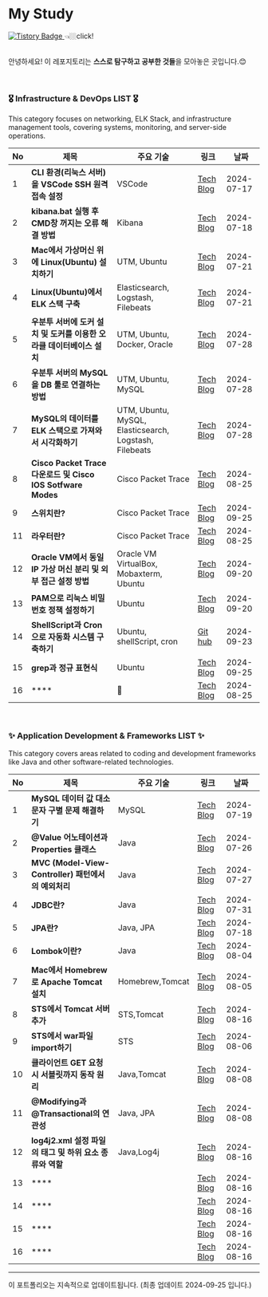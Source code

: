 # My Study
<div align=left>
<a href="https://solsolhane.tistory.com/" target="_blank">
  <img src="http://img.shields.io/badge/tistory-000000?style=flat-square&logo=tistory" alt="Tistory Badge"/>
</a> 
👈🏼click!
</div>

<br>

안녕하세요! 이 레포지토리는 **스스로 탐구하고 공부한 것들**을 모아놓은 곳입니다.😊 <br>

<br>

### 🎖️ Infrastructure & DevOps LIST 🎖️
This category focuses on networking, ELK Stack, and infrastructure management tools, covering systems, monitoring, and server-side operations.

| No |  제목 | 주요 기술 | 링크 | 날짜 |
|----|---------------|-----------|------|------|
| 1  | **CLI 환경(리눅스 서버)을 VSCode SSH 원격 접속 설정** | VSCode | [Tech Blog](https://solsolhane.tistory.com/106) | 2024-07-17 |
| 2  | **kibana.bat 실행 후 CMD창 꺼지는 오류 해결 방법** | Kibana| [Tech Blog](https://solsolhane.tistory.com/107) | 2024-07-18 |
| 3  | **Mac에서 가상머신 위에 Linux(Ubuntu) 설치하기** | UTM, Ubuntu| [Tech Blog](https://solsolhane.tistory.com/109) | 2024-07-21 |
| 4  | **Linux(Ubuntu)에서 ELK 스택 구축** | Elasticsearch, Logstash, Filebeats | [Tech Blog](https://solsolhane.tistory.com/110) | 2024-07-21 |
| 5  | **우분투 서버에 도커 설치 및 도커를 이용한 오라클 데이터베이스 설치** | UTM, Ubuntu, Docker, Oracle| [Tech Blog](https://solsolhane.tistory.com/117) | 2024-07-28 |
| 6  | **우분투 서버의 MySQL을 DB 툴로 연결하는 방법** | UTM, Ubuntu, MySQL| [Tech Blog](https://solsolhane.tistory.com/115) | 2024-07-28 |
| 7  | **MySQL의 데이터를 ELK 스택으로 가져와서 시각화하기** | UTM, Ubuntu, MySQL, Elasticsearch, Logstash, Filebeats| [Tech Blog](https://solsolhane.tistory.com/116) | 2024-07-28 |
| 8  | **Cisco Packet Trace 다운로드 및 Cisco IOS Sotfware Modes** |Cisco Packet Trace| [Tech Blog](https://solsolhane.tistory.com/134) | 2024-08-25 |
| 9  | **스위치란?** |Cisco Packet Trace| [Tech Blog](https://solsolhane.tistory.com/135) | 2024-09-25 |
| 11  | **라우터란?** |Cisco Packet Trace| [Tech Blog](https://solsolhane.tistory.com/137) | 2024-08-25 |
| 12  | **Oracle VM에서 동일 IP 가상 머신 분리 및 외부 접근 설정 방법** | Oracle VM VirtualBox, Mobaxterm, Ubuntu | [Tech Blog](https://solsolhane.tistory.com/142) | 2024-09-20 |
| 13  | **PAM으로 리눅스 비밀번호 정책 설정하기** | Ubuntu | [Tech Blog](https://solsolhane.tistory.com/143) | 2024-09-20 |
| 14  | **ShellScript과 Cron으로 자동화 시스템 구축하기** |Ubuntu, shellScript, cron| [Git hub](https://github.com/soljjang777/LinuxMater3) | 2024-09-23 |
| 15  | **grep과 정규 표현식** | Ubuntu | [Tech Blog](https://solsolhane.tistory.com/146) | 2024-09-25 |
| 16  | **** | | [Tech Blog]() | 2024-08-25 |

<br>

### ✨ Application Development & Frameworks LIST ✨
This category covers areas related to coding and development frameworks like Java and other software-related technologies.

| No |  제목 | 주요 기술 | 링크 | 날짜 |
|----|---------------|-----------|------|------|
| 1  | **MySQL 데이터 값 대소문자 구별 문제 해결하기** | MySQL| [Tech Blog](https://solsolhane.tistory.com/108) | 2024-07-19 |
| 2  | **@Value 어노테이션과 Properties 클래스** |Java| [Tech Blog](https://solsolhane.tistory.com/113) | 2024-07-26 |
| 3  | **MVC (Model-View-Controller) 패턴에서의 예외처리** |Java| [Tech Blog](https://solsolhane.tistory.com/114) | 2024-07-27 |
| 4  | **JDBC란?** | Java| [Tech Blog](https://solsolhane.tistory.com/119) | 2024-07-31 |
| 5  | **JPA란?** | Java, JPA| [Tech Blog](https://solsolhane.tistory.com/120) | 2024-07-18 |
| 6  | **Lombok이란?** |Java| [Tech Blog](https://solsolhane.tistory.com/122) | 2024-08-04 |
| 7  | **Mac에서 Homebrew로 Apache Tomcat 설치** |Homebrew,Tomcat| [Tech Blog](https://solsolhane.tistory.com/124) | 2024-08-05 |
| 8  | **STS에서 Tomcat 서버 추가** |STS,Tomcat| [Tech Blog](https://solsolhane.tistory.com/125) | 2024-08-16 |
| 9  | **STS에서 war파일 import하기** |STS| [Tech Blog](https://solsolhane.tistory.com/126) | 2024-08-06 |
| 10  | **클라이언트 GET 요청 시 서블릿까지 동작 원리** |Java,Tomcat| [Tech Blog](https://solsolhane.tistory.com/127) | 2024-08-08 |
| 11  | **@Modifying과 @Transactional의 연관성** |Java, JPA| [Tech Blog](https://solsolhane.tistory.com/131) | 2024-08-08 |
| 12  | **log4j2.xml 설정 파일의 태그 및 하위 요소 종류와 역할** |Java,Log4j| [Tech Blog](https://solsolhane.tistory.com/132) | 2024-08-16 |
| 13  | **** |  | [Tech Blog]() | 2024-08-16 |
| 14  | **** |  | [Tech Blog]() | 2024-08-16 |
| 15  | **** |  | [Tech Blog]() | 2024-08-16 |
| 16  | **** |  | [Tech Blog]() | 2024-08-16 |

---

이 포트폴리오는 지속적으로 업데이트됩니다. (최종 업데이트 2024-09-25 입니다.)
